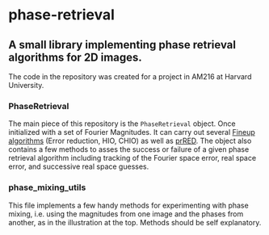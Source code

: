 # phase-retrieval
## A small library implementing phase retrieval algorithms for 2D images.



The code in the repository was created for a project in AM216 at Harvard University.

### PhaseRetrieval

The main piece of this repository is the `PhaseRetrieval` object. Once initialized with a set of Fourier Magnitudes. It can carry out several [Fineup algorithms](http://www2.optics.rochester.edu/workgroups/fienup/PUBLICATIONS/JRF_PR-Tour_AO2013.pdf) (Error reduction, HIO, CHIO) as well as [prRED](https://arxiv.org/pdf/1803.00212.pdf). The object also contains a few methods to asses the success or failure of a given phase retrieval algorithm including tracking of the Fourier space error, real space error, and successive real space guesses. 


### phase_mixing_utils

This file implements a few handy methods for experimenting with phase mixing, i.e. using the magnitudes from one image and the phases from another, as in the illustration at the top. Methods should be self explanatory.
